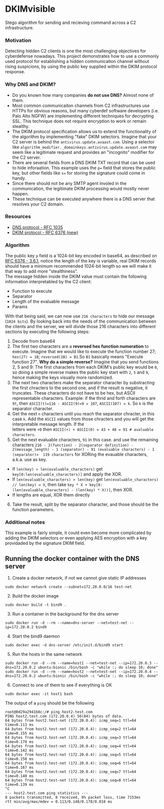 # DKIMvisible
Stego algorithm for sending and recieving command across a C2 infrastructure.

### Motivation 
Detecting hidden C2 clients is one the most challenging objectives for cyberdefense nowadays. This project demonstrates 
how to use a commonly used protocol for establishing a hidden communication channel without rising suspicions, by using
the public key supplied within the DKIM protocol response.

### Why DNS and DKIM?  

- Do you known how many companies **do not use DNS?** Almost none of them.  
- Most common communicaiton channels from C2 infrastructures use HTTPs for obvious reasons, but many cyberdef software developers
(i.e. Palo Alto NGFW) are implementing different techniques for decrypting SSL. This technique does not require encryption to work
 or remain stealthy.  
- The DKIM protocol specification allows us to extend the functionality of the algorithm by implementing "fake" DKIM selectors. Imagine 
that your C2 server is behind the `antivirus.update.avaast.com`. Using a selector like `algorithm_modifier._domainkeys.antivirus.update.avaast.com` 
may seem like a legitimate request and provides an "incognito" modifier for the C2 server.
- There are several fields from a DNS DKIM TXT record that can be used to hide inforaation. This example uses the `p=` field that 
stores the public key, but other fields like `s=` for storing the signature could come in handy.  
- Since there should not be any SMTP agent involed in the communication, the legitimate DKIM processing would mostly never happen.
- These technique can be executed anywhere there is a DNS server that resolves your C2 domain.  
  
### Resources  
- [DNS protocol - RFC 1035](https://tools.ietf.org/html/rfc1035)  
- [DKIM protocol - RFC 6376 (new)](https://tools.ietf.org/html/rfc6376)

### Algorithm  
The public key `p` field is a 1024-bit key encoded in base64, as described on [RFC 6376 - 3.6.1](https://tools.ietf.org/html/rfc6376#section-3.6.1), notice 
the length of the key is variable, real DKIM records should have a minimum recommended 1024-bit length so we will make it that way to add more "stealthiness".  
The message hidden inside the DKIM value must contain the following information interpretabled by the C2 client:
- Function to execute
- Separator
- Length of the evaluable message
- Params
  
With that being said, we can now use `216 characters` to hide our message (`1024 bits`). By looking back into the needs of the communication between the clients 
and the server, we will divide those 216 characters into different sections by executing the following steps:
1) Decode from base64
2) The first two characters are a **reversed hex function numeration** to execute. Imagine that we would like to execute the function number 27; `hex(27) = 1B`; `reversed(1B) = B1`.So `B1` 
basically means "Execute function 27". **Why do a simple reverse?** Imagine that you send functions 2, 5 and 9: The first characters from each DKIM's public key would be
`0`, so doing a simple reverse makes the public key start with `2`, `5` and `9`, hence making the keys visually more randomized.  
3) The next two characters make the separator character by substracting the first chracters to the second one, and if the result is negative, it truncates. These characters do not have to be 
hex, but ASCII representable characters. Example: if the thrid and forth characters are `9t`, then `ASCII(t)=116 - ASCII(9)=9 = 107`, `ASCII(107) = k`. So `k` is the separator character. 
4) Get the next `n` characters until you reach the separator chracter, in this case `k`. Add the `ASCII` values from those chracters and you will get the interpretable message length. If the  
letters were `+0` then `ASCII(+) + ASCII(0) = 43 + 48 = 91 # avaluable characters`.
5) Get the next evaluable characters, `91` in this case.  and use the remaining characters `216 - 2(function) - 2(separator definition) - 2(message_length) - 1 (separator) - 91 (evaluable characters) - 1 (separator)=  119 characters` for XORing the evauable characters, a.k.a. use as key.  
  - If `len(key) > len(evaluable_characters)` get `key[0:len(evaluable_characters)]` and apply the XOR.
  - If `len(evaluable_characters) > len(key)` get `len(evaluable_characters) // len(key) = X`, then take `key * X + key[0:(len(evaluable_characters) - (len(key) * X))]`, then XOR.  
  - If lengths are equal, XOR them directly
6) Take the result, split by the separator character, and those should be the function parameters.

### Additional notes
This example is fairly simple, it could even become more complicated by adding the DKIM selectors or even applying AES encryption with a key providaded by the signature DKIM field.

## Running the docker container with the DNS server

1. Create a docker network, if not we cannot give static IP addresses
```
sudo docker network create --subnet=172.20.0.0/16 test-net
```

2. Build the docker image
```
sudo docker build -t bind9 .
```

3. Run a container in the background for the dns server
```
sudo docker run -d --rm --name=dns-server --net=test-net --ip=172.20.0.2 bind9
```

4. Start the bind9 daemon
```
sudo docker exec -d dns-server /etc/init.d/bind9 start
```

5. Run the hosts in the same network
```
sudo docker run -d --rm --name=host1 --net=test-net --ip=172.20.0.3 --dns=172.20.0.2 ubuntu:bionic /bin/bash -c "while :; do sleep 10; done"
sudo docker run -d --rm --name=host2 --net=test-net --ip=172.20.0.4 --dns=172.20.0.2 ubuntu:bionic /bin/bash -c "while :; do sleep 10; done"
```

6. Connect to one of them to see if everything is OK

```
sudo docker exec -it host1 bash
```

The output of a `ping` should be the following

```
root@0d29a2941b8c:/# ping host2.test.com
PING host2.test.com (172.20.0.4) 56(84) bytes of data.
64 bytes from host2.test-net (172.20.0.4): icmp_seq=1 ttl=64 time=0.113 ms
64 bytes from host2.test-net (172.20.0.4): icmp_seq=2 ttl=64 time=0.155 ms
64 bytes from host2.test-net (172.20.0.4): icmp_seq=3 ttl=64 time=0.178 ms
64 bytes from host2.test-net (172.20.0.4): icmp_seq=4 ttl=64 time=0.142 ms
64 bytes from host2.test-net (172.20.0.4): icmp_seq=5 ttl=64 time=0.150 ms
64 bytes from host2.test-net (172.20.0.4): icmp_seq=6 ttl=64 time=0.167 ms
64 bytes from host2.test-net (172.20.0.4): icmp_seq=7 ttl=64 time=0.140 ms
64 bytes from host2.test-net (172.20.0.4): icmp_seq=8 ttl=64 time=0.139 ms
^C
--- host2.test.com ping statistics ---
8 packets transmitted, 8 received, 0% packet loss, time 7153ms
rtt min/avg/max/mdev = 0.113/0.148/0.178/0.018 ms
```



